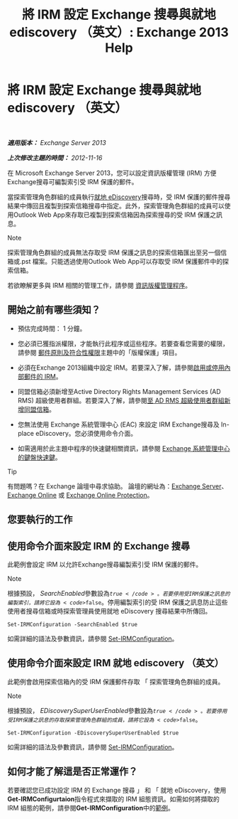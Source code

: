﻿---
title: '將 IRM 設定 Exchange 搜尋與就地 ediscovery （英文）: Exchange 2013 Help'
TOCTitle: 將 IRM 設定 Exchange 搜尋與就地 ediscovery （英文）
ms:assetid: d96790e9-93ad-4a56-b90f-2dbfa2f2073c
ms:mtpsurl: https://technet.microsoft.com/zh-tw/library/Gg588319(v=EXCHG.150)
ms:contentKeyID: 50474362
ms.date: 05/21/2018
mtps_version: v=EXCHG.150
ms.translationtype: MT
---

# 將 IRM 設定 Exchange 搜尋與就地 ediscovery （英文）

 

_**適用版本：** Exchange Server 2013_

_**上次修改主題的時間：** 2012-11-16_

在 Microsoft Exchange Server 2013，您可以設定資訊版權管理 (IRM) 方便Exchange搜尋可編製索引受 IRM 保護的郵件。

當探索管理角色群組的成員執行[就地 eDiscovery](https://docs.microsoft.com/zh-tw/exchange/security-and-compliance/in-place-ediscovery/in-place-ediscovery)搜尋時，受 IRM 保護的郵件搜尋結果中傳回且複製到探索信箱搜尋中指定。此外，探索管理角色群組的成員可以使用Outlook Web App來存取已複製到探索信箱因為探索搜尋的受 IRM 保護之訊息。


> [!NOTE]  
> 探索管理角色群組的成員無法存取受 IRM 保護之訊息的探索信箱匯出至另一個信箱或.pst 檔案。只能透過使用Outlook Web App可以存取受 IRM 保護郵件中的探索信箱。




若欲瞭解更多與 IRM 相關的管理工作，請參閱 [資訊版權管理程序](information-rights-management-procedures-exchange-2013-help.md)。

## 開始之前有哪些須知？

  - 預估完成時間： 1 分鐘。

  - 您必須已獲指派權限，才能執行此程序或這些程序。若要查看您需要的權限，請參閱 [郵件原則及符合性權限](messaging-policy-and-compliance-permissions-exchange-2013-help.md)主題中的「版權保護」項目。

  - 必須在Exchange 2013組織中設定 IRM。若要深入了解，請參閱[啟用或停用內部郵件的 IRM](enable-or-disable-irm-for-internal-messages-exchange-2013-help.md)。

  - 同盟信箱必須新增至Active Directory Rights Management Services (AD RMS) 超級使用者群組。若要深入了解，請參閱[至 AD RMS 超級使用者群組新增同盟信箱](add-the-federation-mailbox-to-the-ad-rms-super-users-group-exchange-2013-help.md)。

  - 您無法使用 Exchange 系統管理中心 (EAC) 來設定 IRM Exchange搜尋及 In-place eDiscovery。您必須使用命令介面。

  - 如需適用於此主題中程序的快速鍵相關資訊，請參閱 [Exchange 系統管理中心的鍵盤快速鍵](keyboard-shortcuts-in-the-exchange-admin-center-exchange-online-protection-help.md)。


> [!TIP]  
> 有問題嗎？在 Exchange 論壇中尋求協助。 論壇的網址為：<a href="https://go.microsoft.com/fwlink/p/?linkid=60612">Exchange Server</a>、 <a href="https://go.microsoft.com/fwlink/p/?linkid=267542">Exchange Online</a> 或 <a href="https://go.microsoft.com/fwlink/p/?linkid=285351">Exchange Online Protection</a>。




## 您要執行的工作

## 使用命令介面來設定 IRM 的 Exchange 搜尋

此範例會設定 IRM 以允許Exchange搜尋編製索引受 IRM 保護的郵件。


> [!NOTE]  
> 根據預設， <em>SearchEnabled</em>參數設為<code>$true</code>。若要停用受 IRM 保護之訊息的編製索引，請將它設為<code>$false</code>。停用編製索引的受 IRM 保護之訊息防止這些使用者搜尋信箱或時探索管理員使用就地 eDiscovery 搜尋結果中所傳回。




    Set-IRMConfiguration -SearchEnabled $true

如需詳細的語法及參數資訊，請參閱 [Set-IRMConfiguration](https://technet.microsoft.com/zh-tw/library/dd979792\(v=exchg.150\))。

## 使用命令介面來設定 IRM 就地 ediscovery （英文）

此範例會啟用探索信箱內的受 IRM 保護郵件存取 「 探索管理角色群組的成員。


> [!NOTE]  
> 根據預設， <em>EDiscoverySuperUserEnabled</em>參數設為<code>$true</code>。若要停用受 IRM 保護之訊息的存取探索管理角色群組的成員，請將它設為<code>$false</code>。




    Set-IRMConfiguration -EDiscoverySuperUserEnabled $true

如需詳細的語法及參數資訊，請參閱 [Set-IRMConfiguration](https://technet.microsoft.com/zh-tw/library/dd979792\(v=exchg.150\))。

## 如何才能了解這是否正常運作？

若要確認您已成功設定 IRM 的 Exchange 搜尋 」 和 「 就地 eDiscovery，使用**Get-IRMConfigurtaion**指令程式來擷取的 IRM 組態資訊。如需如何將擷取的 IRM 組態的範例，請參閱**Get-IRMConfiguration**中的[範例](https://technet.microsoft.com/zh-tw/e1821219-fe18-4642-a9c2-58eb0aadd61a\(exchg.150\)#examples)。

